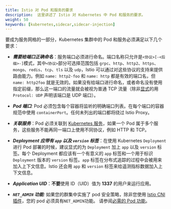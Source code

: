 ```yaml
---
title: Istio 对 Pod 和服务的要求
description:  这里讲述了 Istio 对 Kubernetes 中 Pod 和服务的要求。
weight: 50
keywords: [kubernetes,sidecar,sidecar-injection]
---
```


要成为服务网格的一部分，Kubernetes 集群中的 Pod 和服务必须满足以下几个要求：

* _**需要给端口正确命名**_：服务端口必须进行命名。端口名称只允许是`<协议>[-<后缀>-]`模式，其中`<协议>`部分可选择范围包括 `grpc`、`http`、`http2`、`https`、`mongo`、`redis`、`tcp`、`tls` 以及 `udp`，Istio 可以通过对这些协议的支持来提供路由能力。例如 `name: http2-foo` 和 `name: http` 都是有效的端口名，但 `name: http2foo` 就是无效的。如果没有给端口进行命名，或者命名没有使用指定前缀，那么这一端口的流量就会被视为普通 TCP 流量（除非[显式](https://kubernetes.io/docs/concepts/services-networking/service/#defining-a-service)的用 `Protocol: UDP` 声明该端口是 UDP 端口）。

* _**Pod 端口**:_ Pod 必须包含每个容器将监听的明确端口列表。在每个端口的容器规范中使用 `containerPort`。任何未列出的端口都将绕过 Istio Proxy。

* _**关联服务**_：Pod 必须关联到 [Kubernetes 服务](https://kubernetes.io/docs/concepts/services-networking/service/)，如果一个 Pod 属于多个服务，这些服务不能再同一端口上使用不同协议，例如 HTTP 和 TCP。

* _**Deployment 应带有 `app` 以及 `version` 标签**_：在使用 Kubernetes `Deployment` 进行 Pod 部署的时候，建议显式的为 `Deployment` 加上 `app` 以及 `version` 标签。每个 Deployment 都应该有一个有意义的 `app` 标签和一个用于标识 `Deployment` 版本的 `version` 标签。`app` 标签在分布式追踪的过程中会被用来加入上下文信息。Istio 还会用 `app` 和 `version` 标签来给遥测指标数据加入上下文信息。

* _**Application UID**_：**不要**使用 ID（UID）值为 **1337** 的用户来运行应用。

* _**`NET_ADMIN` 功能**:_ 如果您的群集中实施了 pod 安全策略，除非您使用 [Istio CNI 插件](/docs/setup/kubernetes/additional-setup/cni/)，您的 pod 必须具有`NET_ADMIN`功能。
                                请参阅[必需的 Pod 功能](/help/ops/setup/required-pod-capabilities/)。
